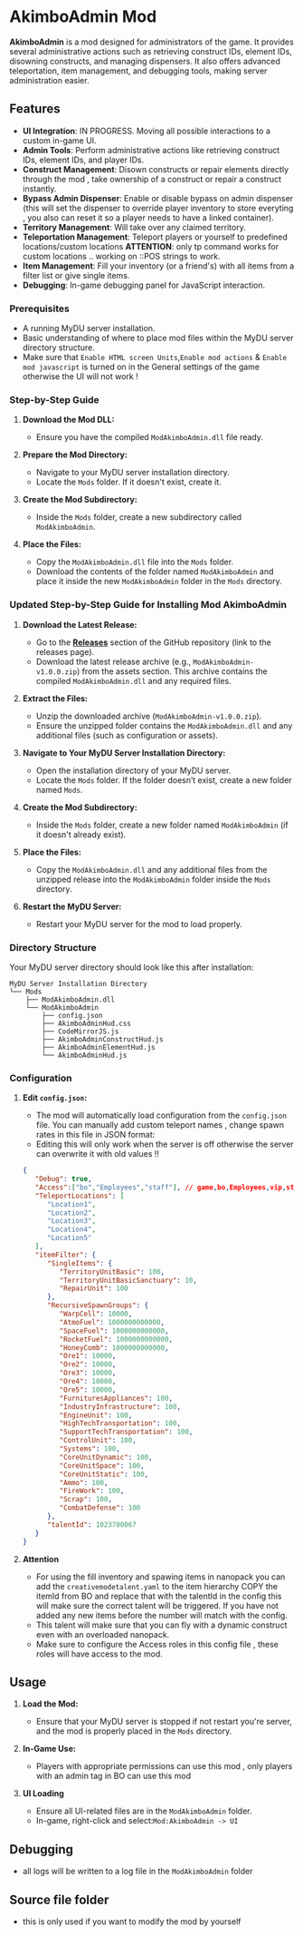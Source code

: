 # AkimboAdmin Mod

**AkimboAdmin** is a mod designed for administrators of the game. It provides several administrative actions such as retrieving construct IDs, element IDs, disowning constructs, and managing dispensers. It also offers advanced teleportation, item management, and debugging tools, making server administration easier.

## Features

-  **UI Integration**: IN PROGRESS. Moving all possible interactions to a custom in-game UI.
-  **Admin Tools**: Perform administrative actions like retrieving construct IDs, element IDs, and player IDs.
-  **Construct Management**: Disown constructs or repair elements directly through the mod , take ownership of a construct or repair a construct instantly.
-  **Bypass Admin Dispenser**: Enable or disable bypass on admin dispenser (this will set the dispenser to override player inventory to store everyting , you also can reset it so a player needs to have a linked container).
-  **Territory Management**: Will take over any claimed territory.
-  **Teleportation Management**: Teleport players or yourself to predefined locations/custom locations **ATTENTION**: only tp command works for custom locations .. working on ::POS strings to work.
-  **Item Management**: Fill your inventory (or a friend's) with all items from a filter list or give single items.
-  **Debugging**: In-game debugging panel for JavaScript interaction.

### Prerequisites

-  A running MyDU server installation.
-  Basic understanding of where to place mod files within the MyDU server directory structure.
-  Make sure that `Enable HTML screen Units`,`Enable mod actions` & `Enable mod javascript` is turned on in the General settings of the game otherwise the UI will not work !

### Step-by-Step Guide

1. **Download the Mod DLL:**

   -  Ensure you have the compiled `ModAkimboAdmin.dll` file ready.

2. **Prepare the Mod Directory:**

   -  Navigate to your MyDU server installation directory.
   -  Locate the `Mods` folder. If it doesn't exist, create it.

3. **Create the Mod Subdirectory:**
   -  Inside the `Mods` folder, create a new subdirectory called `ModAkimboAdmin`.
4. **Place the Files:**
   -  Copy the `ModAkimboAdmin.dll` file into the `Mods` folder.
   -  Download the contents of the folder named `ModAkimboAdmin` and place it inside the new `ModAkimboAdmin` folder in the `Mods` directory.

### Updated Step-by-Step Guide for Installing Mod AkimboAdmin

1. **Download the Latest Release:**
   - Go to the **[Releases](#)** section of the GitHub repository (link to the releases page).
   - Download the latest release archive (e.g., `ModAkimboAdmin-v1.0.0.zip`) from the assets section. This archive contains the compiled `ModAkimboAdmin.dll` and any required files.

2. **Extract the Files:**
   - Unzip the downloaded archive (`ModAkimboAdmin-v1.0.0.zip`).
   - Ensure the unzipped folder contains the `ModAkimboAdmin.dll` and any additional files (such as configuration or assets).

3. **Navigate to Your MyDU Server Installation Directory:**
   - Open the installation directory of your MyDU server.
   - Locate the `Mods` folder. If the folder doesn’t exist, create a new folder named `Mods`.

4. **Create the Mod Subdirectory:**
   - Inside the `Mods` folder, create a new folder named `ModAkimboAdmin` (if it doesn't already exist).

5. **Place the Files:**
   - Copy the `ModAkimboAdmin.dll` and any additional files from the unzipped release into the `ModAkimboAdmin` folder inside the `Mods` directory.

6. **Restart the MyDU Server:**
   - Restart your MyDU server for the mod to load properly.

### Directory Structure

Your MyDU server directory should look like this after installation:

```
MyDU Server Installation Directory
└── Mods
    ├── ModAkimboAdmin.dll
    └── ModAkimboAdmin
        ├── config.json
        ├── AkimboAdminHud.css
        ├── CodeMirrorJS.js
        ├── AkimboAdminConstructHud.js
        ├── AkimboAdminElementHud.js
        └── AkimboAdminHud.js

```

### Configuration

1. **Edit `config.json`:**

   -  The mod will automatically load configuration from the `config.json` file. You can manually add custom teleport names , change spawn rates in this file in JSON format:
   -  Editing this will only work when the server is off otherwise the server can overwrite it with old values !!

   ```json
   {
      "Debug": true,
      "Access":["bo","Employees","staff"], // game,bo,Employees,vip,staff,Administrator,
      "TeleportLocations": [
         "Location1",
         "Location2",
         "Location3",
         "Location4",
         "Location5"
      ],
      "itemFilter": {
         "SingleItems": {
            "TerritoryUnitBasic": 100,
            "TerritoryUnitBasicSanctuary": 10,
            "RepairUnit": 100
         },
         "RecursiveSpawnGroups": {
            "WarpCell": 10000,
            "AtmoFuel": 1000000000000,
            "SpaceFuel": 1000000000000,
            "RocketFuel": 1000000000000,
            "HoneyComb": 1000000000000,
            "Ore1": 10000,
            "Ore2": 10000,
            "Ore3": 10000,
            "Ore4": 10000,
            "Ore5": 10000,
            "FurnituresAppliances": 100,
            "IndustryInfrastructure": 100,
            "EngineUnit": 100,
            "HighTechTransportation": 100,
            "SupportTechTransportation": 100,
            "ControlUnit": 100,
            "Systems": 100,
            "CoreUnitDynamic": 100,
            "CoreUnitSpace": 100,
            "CoreUnitStatic": 100,
            "Ammo": 100,
            "FireWork": 100,
            "Scrap": 100,
            "CombatDefense": 100
         },
         "talentId": 1023700067
      }
   }
   ```

2. **Attention**
   -  For using the fill inventory and spawing items in nanopack you can add the `creativemodetalent.yaml` to the item hierarchy COPY the itemId from BO and replace that with the talentId in the config this will make sure the correct talent will be triggered. If you have not added any new items before the number will match with the config.
   -  This talent will make sure that you can fly with a dynamic construct even with an overloaded nanopack.
   -  Make sure to configure the Access roles in this config file , these roles will have access to the mod. 

## Usage

1. **Load the Mod:**
   -  Ensure that your MyDU server is stopped if not restart you're server, and the mod is properly placed in the `Mods` directory.
2. **In-Game Use:**

   -  Players with appropriate permissions can use this mod , only players with an admin tag in BO can use this mod

3. **UI Loading**
   -  Ensure all UI-related files are in the `ModAkimboAdmin` folder.
   -  In-game, right-click and select:`Mod:AkimboAdmin -> UI`

## Debugging

   - all logs will be written to a log file in the `ModAkimboAdmin` folder

## Source file folder

-  this is only used if you want to modify the mod by yourself
